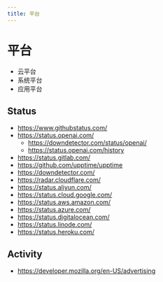```yaml
---
title: 平台
---
```


# 平台

- 云平台
- 系统平台
- 应用平台

## Status

- https://www.githubstatus.com/
- https://status.openai.com/
  - https://downdetector.com/status/openai/
  - https://status.openai.com/history
- https://status.gitlab.com/
- https://github.com/upptime/upptime
- https://downdetector.com/
- https://radar.cloudflare.com/
- https://status.aliyun.com/
- https://status.cloud.google.com/
- https://status.aws.amazon.com/
- https://status.azure.com/
- https://status.digitalocean.com/
- https://status.linode.com/
- https://status.heroku.com/

## Activity

- https://developer.mozilla.org/en-US/advertising
